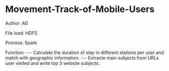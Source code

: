 # Movement-Track-of-Mobile-Users

Author: AG

File load: HDFS

Process: Spark

Function: 
--- Calculate the duration of stay in different stations per user and match with geographic information.
--- Extracte main subjects from URLs user visited and write top 3 website subjects.

